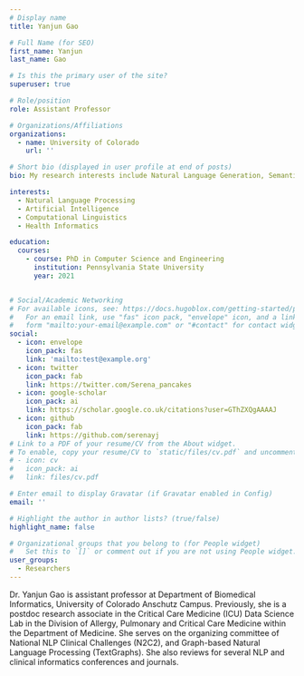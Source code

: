 ```yaml
---
# Display name
title: Yanjun Gao

# Full Name (for SEO)
first_name: Yanjun 
last_name: Gao

# Is this the primary user of the site?
superuser: true

# Role/position
role: Assistant Professor

# Organizations/Affiliations
organizations:
  - name: University of Colorado 
    url: ''

# Short bio (displayed in user profile at end of posts)
bio: My research interests include Natural Language Generation, Semantic Representation, Summarization Evaluation, Graph-based NLP, and AI applications in medicine and education. 

interests:
  - Natural Language Processing 
  - Artificial Intelligence
  - Computational Linguistics
  - Health Informatics 

education:
  courses:
    - course: PhD in Computer Science and Engineering 
      institution: Pennsylvania State University
      year: 2021


# Social/Academic Networking
# For available icons, see: https://docs.hugoblox.com/getting-started/page-builder/#icons
#   For an email link, use "fas" icon pack, "envelope" icon, and a link in the
#   form "mailto:your-email@example.com" or "#contact" for contact widget.
social:
  - icon: envelope
    icon_pack: fas
    link: 'mailto:test@example.org'
  - icon: twitter
    icon_pack: fab
    link: https://twitter.com/Serena_pancakes
  - icon: google-scholar
    icon_pack: ai
    link: https://scholar.google.co.uk/citations?user=GThZXQgAAAAJ
  - icon: github
    icon_pack: fab
    link: https://github.com/serenayj
# Link to a PDF of your resume/CV from the About widget.
# To enable, copy your resume/CV to `static/files/cv.pdf` and uncomment the lines below.
# - icon: cv
#   icon_pack: ai
#   link: files/cv.pdf

# Enter email to display Gravatar (if Gravatar enabled in Config)
email: ''

# Highlight the author in author lists? (true/false)
highlight_name: false

# Organizational groups that you belong to (for People widget)
#   Set this to `[]` or comment out if you are not using People widget.
user_groups:
  - Researchers
---
```


Dr. Yanjun Gao is assistant professor at Department of Biomedical Informatics, University of Colorado Anschutz Campus. Previously, she is a postdoc research associate in the Critical Care Medicine (ICU) Data Science Lab in the Division of Allergy, Pulmonary and Critical Care Medicine within the Department of Medicine. She serves on the organizing committee of National NLP Clinical Challenges (N2C2), and Graph-based Natural Language Processing (TextGraphs). She also reviews for several NLP and clinical informatics conferences and journals. 
